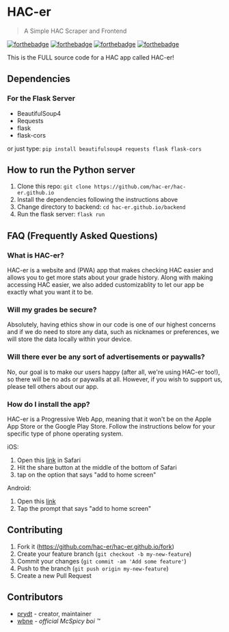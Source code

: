# HAC-er

> A Simple HAC Scraper and Frontend

[![forthebadge](https://forthebadge.com/images/badges/built-with-love.svg)](https://forthebadge.com) [![forthebadge](https://forthebadge.com/images/badges/made-with-vue.svg)](https://forthebadge.com) [![forthebadge](https://forthebadge.com/images/badges/made-with-python.svg)](https://forthebadge.com) [![forthebadge](https://forthebadge.com/images/badges/reading-6th-grade-level.svg)](https://forthebadge.com)

This is the FULL source code for a HAC app called HAC-er!

## Dependencies

### For the Flask Server
- BeautifulSoup4
- Requests
- flask
- flask-cors

or just type:
`pip install beautifulsoup4 requests flask flask-cors`

## How to run the Python server

1. Clone this repo: `git clone https://github.com/hac-er/hac-er.github.io`
2. Install the dependencies following the instructions above
3. Change directory to backend: `cd hac-er.github.io/backend`
4. Run the flask server: `flask run`

## FAQ (Frequently Asked Questions)

### What is HAC-er?

HAC-er is a website and (PWA) app that makes checking HAC easier and allows you to get more stats about your grade history. Along with making accessing HAC easier, we also added customizablity to let our app be exactly what you want it to be.

### Will my grades be secure?

Absolutely, having ethics show in our code is one of our highest concerns and if we do need to store any data, such as nicknames or preferences, we will store the data locally within your device.

### Will there ever be any sort of advertisements or paywalls?

No, our goal is to make our users happy (after all, we're using HAC-er too!), so there will be no ads or paywalls at all. However, if you wish to support us, please tell others about our app.

### How do I install the app?

HAC-er is a Progressive Web App, meaning that it won't be on the Apple App Store or the Google Play Store. Follow the instructions below for your specific type of phone operating system.

iOS:

1. Open this [link](https://hac-er.github.io/) in Safari
2. Hit the share button at the middle of the bottom of Safari
3. tap on the option that says "add to home screen"

Android:

1. Open this [link](https://hac-er.github.io/)
2. Tap the prompt that says "add to home screen"

## Contributing

1. Fork it (<https://github.com/hac-er/hac-er.github.io/fork>)
2. Create your feature branch (`git checkout -b my-new-feature`)
3. Commit your changes (`git commit -am 'Add some feature'`)
4. Push to the branch (`git push origin my-new-feature`)
5. Create a new Pull Request

## Contributors

- [prydt](https://github.com/prydt) - creator, maintainer
- [wbne](https://github.com/wbne) - *official McSpicy boi :tm:*
